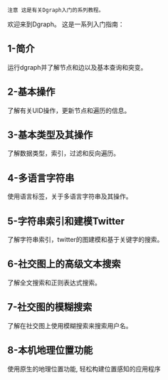 `注意 这是有关Dgraph入门的系列教程。`

欢迎来到Dgraph。 这是一系列入门指南：

## 1-简介
运行dgraph并了解节点和边以及基本查询和突变。

## 2-基本操作
了解有关UID操作，更新节点和遍历的信息。

## 3-基本类型及其操作
了解数据类型，索引，过滤和反向遍历。

## 4-多语言字符串
使用语言标签，关于多语言字符串及其操作。

## 5-字符串索引和建模Twitter
了解字符串索引，twitter的图建模和基于关键字的搜索。

## 6-社交图上的高级文本搜索
了解全文搜索和正则表达式搜索。

## 7-社交图的模糊搜索
了解在社交图上使用模糊搜索来搜索用户名。

## 8-本机地理位置功能
使用原生的地理位置功能, 轻松构建位置感知的应用程序